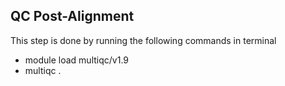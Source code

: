 ## QC Post-Alignment
This step is done by running the following commands in terminal
- module load multiqc/v1.9
- multiqc .
